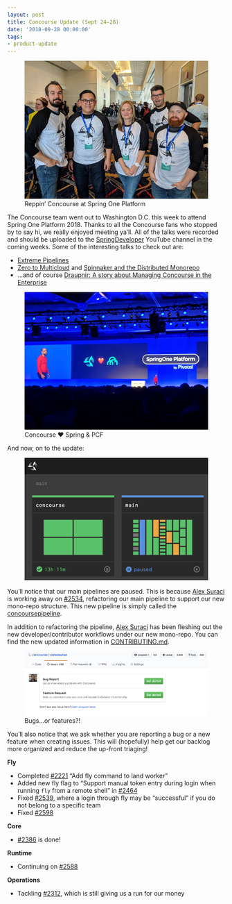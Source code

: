 ```yaml
---
layout: post
title: Concourse Update (Sept 24–28)
date: '2018-09-28 00:00:00'
tags:
- product-update
---
```


<figure class="kg-card kg-image-card kg-card-hascaption"><img src="/assets/images/downloaded_images/Concourse-Update--Sept-24-28-/1-hrYofU4YBkZ9SWkt4fUPZA.jpeg" class="kg-image" alt loading="lazy"><figcaption>Reppin’ Concourse at Spring One Platform</figcaption></figure>

The Concourse team went out to Washington D.C. this week to attend Spring One Platform 2018. Thanks to all the Concourse fans who stopped by to say hi, we really enjoyed meeting ya’ll. All of the talks were recorded and should be uploaded to the [SpringDeveloper](https://www.youtube.com/user/SpringSourceDev/videos) YouTube channel in the coming weeks. Some of the interesting talks to check out are:

- [Extreme Pipelines](https://springoneplatform.io/2018/sessions/extreme-pipelines)
- [Zero to Multicloud](https://springoneplatform.io/2018/sessions/zero-to-multi-cloud) and [Spinnaker and the Distributed Monorepo](https://springoneplatform.io/2018/sessions/spinnaker-and-the-distributed-monorepo)
- …and of course [Draupnir: A story about Managing Concourse in the Enterprise](https://springoneplatform.io/2018/sessions/draupnir-a-story-about-managing-concourse-in-the-enterprise)
<figure class="kg-card kg-image-card kg-card-hascaption"><img src="/assets/images/downloaded_images/Concourse-Update--Sept-24-28-/1-syqGOwSEdWFE5CvrkZT-Kg.jpeg" class="kg-image" alt loading="lazy"><figcaption>Concourse ❤ Spring &amp; PCF</figcaption></figure>

And now, on to the update:

<figure class="kg-card kg-image-card"><img src="/assets/images/downloaded_images/Concourse-Update--Sept-24-28-/1-kTNsddsROpolUBj1oiJ6Mg.png" class="kg-image" alt loading="lazy"></figure>

You’ll notice that our main pipelines are paused. This is because [Alex Suraci](https://medium.com/u/263a63b2f209) is working away on [#2534](https://github.com/concourse/concourse/issues/2534), refactoring our main pipeline to support our new mono-repo structure. This new pipeline is simply called the [concourse](https://ci.concourse-ci.org/teams/main/pipelines/concourse)[pipeline](https://ci.concourse-ci.org/teams/main/pipelines/concourse).

In addition to refactoring the pipeline, [Alex Suraci](https://medium.com/u/263a63b2f209) has been fleshing out the new developer/contributor workflows under our new mono-repo. You can find the new updated information in [CONTRIBUTING.md](https://github.com/concourse/concourse/blob/master/.github/CONTRIBUTING.md).

<figure class="kg-card kg-image-card kg-card-hascaption"><img src="/assets/images/downloaded_images/Concourse-Update--Sept-24-28-/1-f2DIMOJRMC4Cm8YG-iWGXw.png" class="kg-image" alt loading="lazy"><figcaption>Bugs…or features?!</figcaption></figure>

You’ll also notice that we ask whether you are reporting a bug or a new feature when creating issues. This will (hopefully) help get our backlog more organized and reduce the up-front triaging!

**Fly**

- Completed [#2221](https://github.com/concourse/concourse/issues/2221) “Add fly command to land worker”
- Added new fly flag to “Support manual token entry during login when running `fly` from a remote shell” in [#2464](https://github.com/concourse/concourse/issues/2464)
- Fixed [#2539](https://github.com/concourse/concourse/issues/2539), where a login through fly may be “successful” if you do not belong to a specific team
- Fixed [#2598](https://github.com/concourse/concourse/issues/2598)

**Core**

- [#2386](https://github.com/concourse/concourse/issues/2386) is done!

**Runtime**

- Continuing on [#2588](https://github.com/concourse/concourse/issues/2588)

**Operations**

- Tackling [#2312](https://github.com/concourse/concourse/issues/2312), which is still giving us a run for our money
